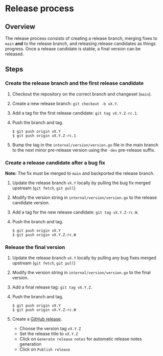 # Release process

## Overview

The release process consists of creating a release branch, merging fixes to `main` **and** to the release branch, and releasing release candidates as things progress. Once a release candidate is stable, a final version can be released.

## Steps

### Create the release branch and the first release candidate

1. Checkout the repository on the correct branch and changeset (`main`).
2. Create a new release branch: `git checkout -b vX.Y`.
3. Add a tag for the first release candidate: `git tag vX.Y.Z-rc.1`.
4. Push the branch and tag.

   ```console
   $ git push origin vX.Y
   $ git push origin vX.Y.Z-rc.1
   ```
5. Bump the tag in the `internal/version/version.go` file in the main branch to the next minor pre-release version using the `-dev` pre-release suffix.

### Create a release candidate after a bug fix

**Note:** The fix must be merged to `main` and backported the release branch.

1. Update the release branch `vX.Y` locally by pulling the bug fix merged upstream (`git fetch`, `git pull`)
2. Modify the version string in `internal/version/version.go` to the release candidate version.
3. Add a tag for the new release candidate: `git tag vX.Y.Z-rc.W`.
4. Push the branch and tag.

   ```console
   $ git push origin vX.Y
   $ git push origin vX.Y.Z-rc.W
   ```

### Release the final version

1. Update the release branch `vX.Y` locally by pulling any bug fixes merged upstream (`git fetch`, `git pull`)
2. Modify the version string in `internal/version/version.go` to the final version.
3. Add a final release tag: `git tag vX.Y.Z`.
4. Push the branch and tag.

   ```console
   $ git push origin vX.Y
   $ git push origin vX.Y.Z-rc.W
   ```

5. Create a [GitHub release](https://github.com/DataDog/orchestrion/releases/new). 
    - Choose the version tag `vX.Y.Z`
    - Set the release title to `vX.Y.Z`
    - Click on `Generate release notes` for automatic release notes generation
    - Click on `Publish release`
